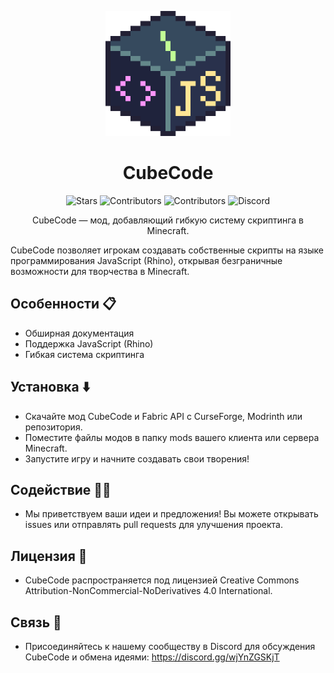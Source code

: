 <p align="center">
  <img src="https://github.com/Erfram/CubeCode/blob/main/cubecode_logo.png" alt="CubeCode Logo" width="200">
</p>
<h1 align="center">CubeCode</h1>
<p align="center">
  <img src="https://img.shields.io/github/stars/Erfram/CubeCode.svg?style=for-the-badge&color=d5c3f0&labelColor=302D41" alt="Stars">
  <img src="https://img.shields.io/github/contributors/Erfram/CubeCode.svg?style=for-the-badge&color=89c3f0&labelColor=302D41" alt="Contributors">
  <img src="https://img.shields.io/badge/Open Source-❤️-blue?style=for-the-badge&color=DD9999&labelColor=302D41" alt="Contributors">
  <img src="https://img.shields.io/discord/1114465295436877824?style=for-the-badge&label=Discord&logo=discord&color=99DDDF&logoColor=d9e0ee&labelColor=302D41" alt="Discord">
</p>
<p align="center">CubeCode — мод, добавляющий гибкую систему скриптинга в Minecraft.</p>
CubeCode позволяет игрокам создавать собственные скрипты на языке программирования JavaScript (Rhino), открывая безграничные возможности для творчества в Minecraft.

## Особенности 📋
  - Обширная документация
  - Поддержка JavaScript (Rhino)
  - Гибкая система скриптинга

## Установка ⬇️
  - Скачайте мод CubeCode и Fabric API с CurseForge, Modrinth или репозитория.
  - Поместите файлы модов в папку mods вашего клиента или сервера Minecraft.
  - Запустите игру и начните создавать свои творения!

## Содействие 🤝🏼
  - Мы приветствуем ваши идеи и предложения! Вы можете открывать issues или отправлять pull requests для улучшения проекта.
## Лицензия 📃
  - CubeCode распространяется под лицензией Creative Commons Attribution-NonCommercial-NoDerivatives 4.0 International.
## Связь 📡
  - Присоединяйтесь к нашему сообществу в Discord для обсуждения CubeCode и обмена идеями: https://discord.gg/wjYnZGSKjT
</p>
